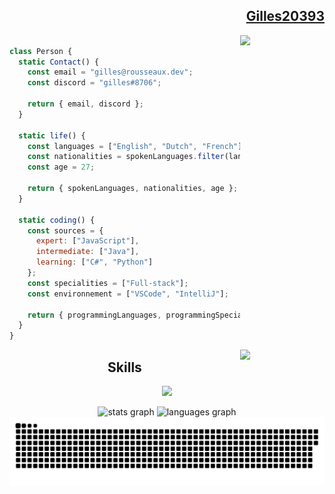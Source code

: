 <h2  align="right" ><a href="https://github.com/gilles20393">Gilles20393</a></h2>
<img align="right" width="135" src="https://github.com/gilles20393/gilles20393/blob/master/user.gif" />
  
```JavaScript

class Person {
  static Contact() {
    const email = "gilles@rousseaux.dev";
    const discord = "gilles#8706";

    return { email, discord };
  }

  static life() {
    const languages = ["English", "Dutch", "French"];
    const nationalities = spokenLanguages.filter(lang => lang !== "English" && lang !== "Dutch").concat("Belgium");
    const age = 27;

    return { spokenLanguages, nationalities, age };
  }

  static coding() {
    const sources = {
      expert: ["JavaScript"],
      intermediate: ["Java"],
      learning: ["C#", "Python"]
    };
    const specialities = ["Full-stack"];
    const environnement = ["VSCode", "IntelliJ"];

    return { programmingLanguages, programmingSpecialities, preferredIDEs };
  }
}

```

<a href="https://spotify-github-profile.vercel.app/api/view?uid=117959997&redirect=true"> <img align="right" width="135" src="https://spotify-github-profile.vercel.app/api/view?uid=117959997&cover_image=true&theme=default&show_offline=false&background_color=121212&interchange=true&bar_color=ff9300&bar_color_cover=true"/> </a>

<h2 align="center">Skills </h2>
<p align="center">
  <a href="https://github.com/gilles20393">
    <img src="https://skillicons.dev/icons?i=idea,vscode,js,ts,cs,java,react,spring,css,html" />
  </a>
</p>

<div align="center">
  <img src="https://github-readme-stats.vercel.app/api?username=gilles20393&hide_title=false&hide_rank=false&show_icons=true&include_all_commits=true&count_private=true&disable_animations=false&theme=dracula&locale=en&hide_border=false" height="150" alt="stats graph"  />
  <img src="https://github-readme-stats.vercel.app/api/top-langs?username=gilles20393&locale=en&hide_title=false&layout=compact&card_width=320&langs_count=5&theme=dracula&hide_border=false" height="150" alt="languages graph"  />
</div>

<picture align="center">
  <source media="(prefers-color-scheme: dark)" srcset="https://raw.githubusercontent.com/gilles20393/gilles20393/output/github-contribution-grid-snake-dark.svg">
  <source media="(prefers-color-scheme: light)" srcset="https://raw.githubusercontent.com/gilles20393/gilles20393/output/github-contribution-grid-snake.svg">
  <img alt="github contribution grid snake animation" src="https://raw.githubusercontent.com/gilles20393/gilles20393/output/github-contribution-grid-snake.svg">
</picture>
